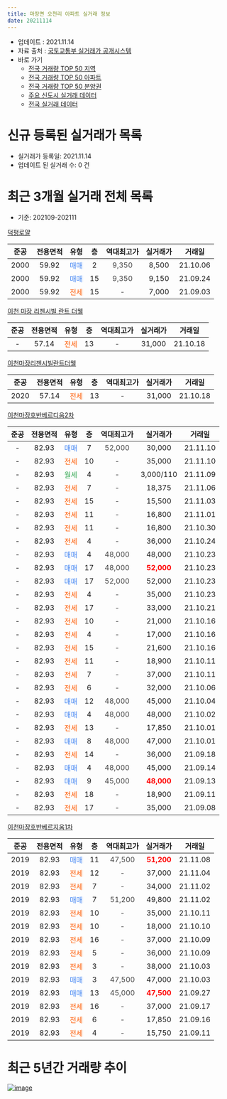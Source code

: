 ```yaml
---
title: 마장면 오천리 아파트 실거래 정보
date: 20211114
---
```


* 업데이트 : 2021.11.14
* 자료 출처 : [국토교통부 실거래가 공개시스템](http://rt.molit.go.kr)
* 바로 가기
    * [전국 거래량 TOP 50 지역](https://apt-info.github.io/apt-trade-info/tr)
    * [전국 거래량 TOP 50 아파트](https://apt-info.github.io/apt-trade-info/ta)
    * [전국 거래량 TOP 50 분양권](https://apt-info.github.io/apt-trade-info/tb)
    * [주요 신도시 실거래 데이터](https://apt-info.github.io/apt-trade-info/newtown)
    * [전국 실거래 데이터](https://apt-info.github.io/apt-trade-info/all)



<script async src="https://pagead2.googlesyndication.com/pagead/js/adsbygoogle.js"></script>
<!-- 기본광고 -->
<ins class="adsbygoogle"
     style="display:block"
     data-ad-client="ca-pub-1142216861245946"
     data-ad-slot="4805727019"
     data-ad-format="auto"
     data-full-width-responsive="true"></ins>
<script>
     (adsbygoogle = window.adsbygoogle || []).push({});
</script>


# 신규 등록된 실거래가 목록

* 실거래가 등록일: 2021.11.14
* 업데이트 된 실거래 수: 0 건




<script async src="https://pagead2.googlesyndication.com/pagead/js/adsbygoogle.js"></script>
<!-- 기본광고 -->
<ins class="adsbygoogle"
     style="display:block"
     data-ad-client="ca-pub-1142216861245946"
     data-ad-slot="4805727019"
     data-ad-format="auto"
     data-full-width-responsive="true"></ins>
<script>
     (adsbygoogle = window.adsbygoogle || []).push({});
</script>


# 최근 3개월 실거래 전체 목록
* 기준: 202109-202111


[덕평로얄](https://search.naver.com/search.naver?query=%EB%8D%95%ED%8F%89%EB%A1%9C%EC%96%84)

|준공|전용면적|유형|층|역대최고가|실거래가|거래일|
|:---:|:---:|:---:|:---:|:---:|:---:|:---:|
|2000|59.92|<span style="color:#4285F3">매매</span>|2|<span style="color:#444444">9,350</span>|8,500|21.10.06|
|2000|59.92|<span style="color:#4285F3">매매</span>|15|<span style="color:#444444">9,350</span>|9,150|21.09.24|
|2000|59.92|<span style="color:#FF5A00">전세</span>|15|<span style="color:#444444">-</span>|7,000|21.09.03|

[이천 마장 리젠시빌 란트 더웰](https://search.naver.com/search.naver?query=%EC%9D%B4%EC%B2%9C+%EB%A7%88%EC%9E%A5+%EB%A6%AC%EC%A0%A0%EC%8B%9C%EB%B9%8C+%EB%9E%80%ED%8A%B8+%EB%8D%94%EC%9B%B0)

|준공|전용면적|유형|층|역대최고가|실거래가|거래일|
|:---:|:---:|:---:|:---:|:---:|:---:|:---:|
|-|57.14|<span style="color:#FF5A00">전세</span>|13|<span style="color:#444444">-</span>|31,000|21.10.18|

[이천마장리젠시빌란트더웰](https://search.naver.com/search.naver?query=%EC%9D%B4%EC%B2%9C%EB%A7%88%EC%9E%A5%EB%A6%AC%EC%A0%A0%EC%8B%9C%EB%B9%8C%EB%9E%80%ED%8A%B8%EB%8D%94%EC%9B%B0)

|준공|전용면적|유형|층|역대최고가|실거래가|거래일|
|:---:|:---:|:---:|:---:|:---:|:---:|:---:|
|2020|57.14|<span style="color:#FF5A00">전세</span>|13|<span style="color:#444444">-</span>|31,000|21.10.18|

[이천마장호반베르디움2차](https://search.naver.com/search.naver?query=%EC%9D%B4%EC%B2%9C%EB%A7%88%EC%9E%A5%ED%98%B8%EB%B0%98%EB%B2%A0%EB%A5%B4%EB%94%94%EC%9B%802%EC%B0%A8)

|준공|전용면적|유형|층|역대최고가|실거래가|거래일|
|:---:|:---:|:---:|:---:|:---:|:---:|:---:|
|-|82.93|<span style="color:#4285F3">매매</span>|7|<span style="color:#444444">52,000</span>|30,000|21.11.10|
|-|82.93|<span style="color:#FF5A00">전세</span>|10|<span style="color:#444444">-</span>|35,000|21.11.10|
|-|82.93|<span style="color:#34A853">월세</span>|4|<span style="color:#444444">-</span>|3,000/110|21.11.09|
|-|82.93|<span style="color:#FF5A00">전세</span>|7|<span style="color:#444444">-</span>|18,375|21.11.06|
|-|82.93|<span style="color:#FF5A00">전세</span>|15|<span style="color:#444444">-</span>|15,500|21.11.03|
|-|82.93|<span style="color:#FF5A00">전세</span>|11|<span style="color:#444444">-</span>|16,800|21.11.01|
|-|82.93|<span style="color:#FF5A00">전세</span>|11|<span style="color:#444444">-</span>|16,800|21.10.30|
|-|82.93|<span style="color:#FF5A00">전세</span>|4|<span style="color:#444444">-</span>|36,000|21.10.24|
|-|82.93|<span style="color:#4285F3">매매</span>|4|<span style="color:#444444">48,000</span>|48,000|21.10.23|
|-|82.93|<span style="color:#4285F3">매매</span>|17|<span style="color:#444444">48,000</span>|<b><span style="color:#FF0000">52,000</span></b>|21.10.23|
|-|82.93|<span style="color:#4285F3">매매</span>|17|<span style="color:#444444">52,000</span>|52,000|21.10.23|
|-|82.93|<span style="color:#FF5A00">전세</span>|4|<span style="color:#444444">-</span>|35,000|21.10.23|
|-|82.93|<span style="color:#FF5A00">전세</span>|17|<span style="color:#444444">-</span>|33,000|21.10.21|
|-|82.93|<span style="color:#FF5A00">전세</span>|10|<span style="color:#444444">-</span>|21,000|21.10.16|
|-|82.93|<span style="color:#FF5A00">전세</span>|4|<span style="color:#444444">-</span>|17,000|21.10.16|
|-|82.93|<span style="color:#FF5A00">전세</span>|15|<span style="color:#444444">-</span>|21,600|21.10.16|
|-|82.93|<span style="color:#FF5A00">전세</span>|11|<span style="color:#444444">-</span>|18,900|21.10.11|
|-|82.93|<span style="color:#FF5A00">전세</span>|7|<span style="color:#444444">-</span>|37,000|21.10.11|
|-|82.93|<span style="color:#FF5A00">전세</span>|6|<span style="color:#444444">-</span>|32,000|21.10.06|
|-|82.93|<span style="color:#4285F3">매매</span>|12|<span style="color:#444444">48,000</span>|45,000|21.10.04|
|-|82.93|<span style="color:#4285F3">매매</span>|4|<span style="color:#444444">48,000</span>|48,000|21.10.02|
|-|82.93|<span style="color:#FF5A00">전세</span>|13|<span style="color:#444444">-</span>|17,850|21.10.01|
|-|82.93|<span style="color:#4285F3">매매</span>|8|<span style="color:#444444">48,000</span>|47,000|21.10.01|
|-|82.93|<span style="color:#FF5A00">전세</span>|14|<span style="color:#444444">-</span>|36,000|21.09.18|
|-|82.93|<span style="color:#4285F3">매매</span>|4|<span style="color:#444444">48,000</span>|45,000|21.09.14|
|-|82.93|<span style="color:#4285F3">매매</span>|9|<span style="color:#444444">45,000</span>|<b><span style="color:#FF0000">48,000</span></b>|21.09.13|
|-|82.93|<span style="color:#FF5A00">전세</span>|18|<span style="color:#444444">-</span>|18,900|21.09.11|
|-|82.93|<span style="color:#FF5A00">전세</span>|17|<span style="color:#444444">-</span>|35,000|21.09.08|

[이천마장호반베르지움1차](https://search.naver.com/search.naver?query=%EC%9D%B4%EC%B2%9C%EB%A7%88%EC%9E%A5%ED%98%B8%EB%B0%98%EB%B2%A0%EB%A5%B4%EC%A7%80%EC%9B%801%EC%B0%A8)

|준공|전용면적|유형|층|역대최고가|실거래가|거래일|
|:---:|:---:|:---:|:---:|:---:|:---:|:---:|
|2019|82.93|<span style="color:#4285F3">매매</span>|11|<span style="color:#444444">47,500</span>|<b><span style="color:#FF0000">51,200</span></b>|21.11.08|
|2019|82.93|<span style="color:#FF5A00">전세</span>|12|<span style="color:#444444">-</span>|37,000|21.11.04|
|2019|82.93|<span style="color:#FF5A00">전세</span>|7|<span style="color:#444444">-</span>|34,000|21.11.02|
|2019|82.93|<span style="color:#4285F3">매매</span>|7|<span style="color:#444444">51,200</span>|49,800|21.11.02|
|2019|82.93|<span style="color:#FF5A00">전세</span>|10|<span style="color:#444444">-</span>|35,000|21.10.11|
|2019|82.93|<span style="color:#FF5A00">전세</span>|10|<span style="color:#444444">-</span>|18,000|21.10.10|
|2019|82.93|<span style="color:#FF5A00">전세</span>|16|<span style="color:#444444">-</span>|37,000|21.10.09|
|2019|82.93|<span style="color:#FF5A00">전세</span>|5|<span style="color:#444444">-</span>|36,000|21.10.09|
|2019|82.93|<span style="color:#FF5A00">전세</span>|3|<span style="color:#444444">-</span>|38,000|21.10.03|
|2019|82.93|<span style="color:#4285F3">매매</span>|3|<span style="color:#444444">47,500</span>|47,000|21.10.03|
|2019|82.93|<span style="color:#4285F3">매매</span>|13|<span style="color:#444444">45,000</span>|<b><span style="color:#FF0000">47,500</span></b>|21.09.27|
|2019|82.93|<span style="color:#FF5A00">전세</span>|16|<span style="color:#444444">-</span>|37,000|21.09.17|
|2019|82.93|<span style="color:#FF5A00">전세</span>|6|<span style="color:#444444">-</span>|17,850|21.09.16|
|2019|82.93|<span style="color:#FF5A00">전세</span>|4|<span style="color:#444444">-</span>|15,750|21.09.11|



<script async src="https://pagead2.googlesyndication.com/pagead/js/adsbygoogle.js"></script>
<!-- 기본광고 -->
<ins class="adsbygoogle"
     style="display:block"
     data-ad-client="ca-pub-1142216861245946"
     data-ad-slot="4805727019"
     data-ad-format="auto"
     data-full-width-responsive="true"></ins>
<script>
     (adsbygoogle = window.adsbygoogle || []).push({});
</script>


# 최근 5년간 거래량 추이


<div style="width:100%;">
    <canvas id="deal_progress" height="200"></canvas>
</div>

<script>
new Chart(document.getElementById("deal_progress"), {
    type: 'line',
    data: {
        labels: ['16.02','16.03','16.04','16.05','16.06','16.07','16.09','16.10','16.11','17.01','17.03','17.07','17.09','17.10','17.11','17.12','18.01','18.03','18.05','18.06','18.07','18.09','18.10','18.11','18.12','19.01','19.02','19.03','19.04','19.05','19.06','19.07','19.08','19.09','19.10','19.11','19.12','20.01','20.02','20.03','20.04','20.05','20.06','20.07','20.08','20.09','20.10','20.11','20.12','21.01','21.02','21.03','21.04','21.05','21.06','21.07','21.08','21.09','21.10','21.11'],
        datasets: [{
            label: '매매/분양권',
            data: [1,2,1,2,2,1,1,1,2,1,1,1,0,1,1,1,2,0,1,2,1,7,10,14,8,7,10,10,4,9,15,12,27,21,65,48,30,24,17,33,12,14,24,22,20,12,17,22,24,12,7,3,9,8,7,6,13,4,8,3],
            borderColor: "rgba(66, 133, 243, 1)",
            backgroundColor: "rgba(66, 133, 243, 0.05)",
            borderWidth: 1,
            pointRadius: 0,
            fill: false,
            lineTension: 0
        },{
            label: '전/월세',
            data: [0,0,1,0,0,0,0,0,0,1,0,1,1,0,2,0,0,1,0,0,1,1,0,0,0,0,0,0,0,1,0,0,2,1,1,0,0,0,0,0,0,0,1,1,1,0,0,0,1,3,1,5,2,6,9,3,4,7,18,7],
            borderColor: "rgba(255, 90, 0, 1)",
            backgroundColor: "rgba(255, 90, 0, 0.05)",
            borderWidth: 1,
            pointRadius: 0,
            fill: false,
            lineTension: 0
        },{
            label: '합계',
            data: [1,2,2,2,2,1,1,1,2,2,1,2,1,1,3,1,2,1,1,2,2,8,10,14,8,7,10,10,4,10,15,12,29,22,66,48,30,24,17,33,12,14,25,23,21,12,17,22,25,15,8,8,11,14,16,9,17,11,26,10],
            borderColor: "rgba(0, 0, 0, 1)",
            backgroundColor: "rgba(0, 0, 0, 0.03)",
            borderWidth: 0.1,
            pointRadius: 0,
            fill: true,
            lineTension: 0
        }
        ]
    },
    options: {
        responsive: true,
        title: {
            display: false
        },
        tooltips: {
            mode: 'index',
            intersect: false
        },
        hover: {
            mode: 'nearest',
            intersect: true
        },
        scales: {
            xAxes: [{
                display: true,
                scaleLabel: {
                    display: true,
                    labelString: '년/월'
                }
            }],
            yAxes: [{
                display: true,
                ticks: {
                    suggestedMin: 0,
                },
                scaleLabel: {
                    display: true,
                    labelString: '실거래 수'
                }
            }]
        }
    }
});

</script>


[![image](https://apt-info.github.io/images/2020-01-03-apt-trade-info/1024x500.png)](https://play.google.com/store/apps/details?id=com.aptinfo.apttradeinfo)


